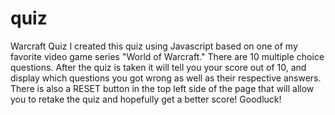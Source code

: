 # quiz
Warcraft Quiz
I created this quiz using Javascript based on one of my favorite video game series "World of Warcraft."
There are 10 multiple choice questions. 
After the quiz is taken it will tell you your score out of 10, and display which questions you got wrong as well as their respective answers.
There is also a RESET button in the top left side of the page that will allow you to retake the quiz and hopefully get a better score!
Goodluck!
